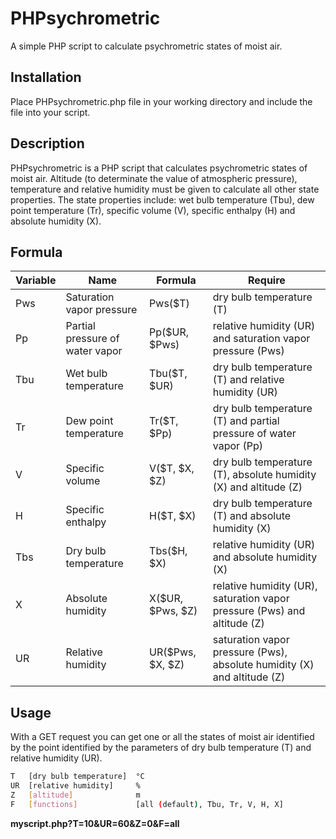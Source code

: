 # PHPsychrometric
A simple PHP script to calculate psychrometric states of moist air.

## Installation
Place PHPsychrometric.php file in your working directory and include the file into your script.

## Description

PHPsychrometric is a PHP script that calculates psychrometric states of moist air. 
Altitude (to determinate the value of atmospheric pressure), temperature and relative humidity must be given to calculate all other state properties.
The state properties include: wet bulb temperature (Tbu), dew point temperature (Tr), specific volume (V), specific enthalpy (H) and absolute humidity (X).

## Formula

| Variable | Name | Formula | Require |
| -------- | ---- | ------- | ------- |
| Pws | Saturation vapor pressure | Pws($T) | dry bulb temperature (T) |
| Pp  | Partial pressure of water vapor | Pp($UR, $Pws) | relative humidity (UR) and saturation vapor pressure (Pws) |
| Tbu | Wet bulb temperature | Tbu($T, $UR) | dry bulb temperature (T) and relative humidity (UR) |
| Tr  | Dew point temperature | Tr($T, $Pp) | dry bulb temperature (T) and partial pressure of water vapor (Pp) |
| V | Specific volume | V($T, $X, $Z) | dry bulb temperature (T), absolute humidity (X) and altitude (Z) |
| H | Specific enthalpy | H($T, $X) | dry bulb temperature (T) and absolute humidity (X) |
| Tbs | Dry bulb temperature | Tbs($H, $X) | relative humidity (UR) and absolute humidity (X) |
| X | Absolute humidity | X($UR, $Pws, $Z) | relative humidity (UR), saturation vapor pressure (Pws) and altitude (Z) |
| UR | Relative humidity | UR($Pws, $X, $Z) | saturation vapor pressure (Pws), absolute humidity (X) and altitude (Z) |

## Usage

With a GET request you can get one or all the states of moist air identified by the point identified by the parameters of dry bulb temperature (T) and relative humidity (UR).

```sh Parameters:
T   [dry bulb temperature]  °C
UR  [relative humidity]     %
Z   [altitude]              m
F   [functions]             [all (default), Tbu, Tr, V, H, X]
```

**myscript.php?T=10&UR=60&Z=0&F=all**
